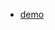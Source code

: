 - [demo](http://htmlpreview.github.io/?https://github.com/moT01/javascript30/blob/master/clock/index.html)
